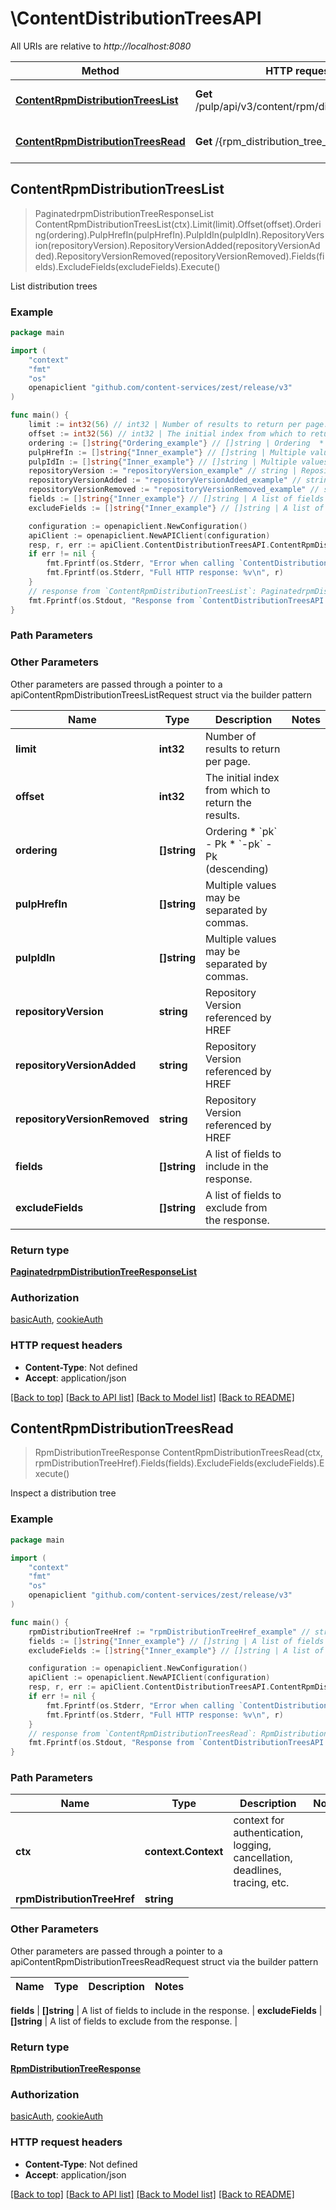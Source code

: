 # \ContentDistributionTreesAPI

All URIs are relative to *http://localhost:8080*

Method | HTTP request | Description
------------- | ------------- | -------------
[**ContentRpmDistributionTreesList**](ContentDistributionTreesAPI.md#ContentRpmDistributionTreesList) | **Get** /pulp/api/v3/content/rpm/distribution_trees/ | List distribution trees
[**ContentRpmDistributionTreesRead**](ContentDistributionTreesAPI.md#ContentRpmDistributionTreesRead) | **Get** /{rpm_distribution_tree_href} | Inspect a distribution tree



## ContentRpmDistributionTreesList

> PaginatedrpmDistributionTreeResponseList ContentRpmDistributionTreesList(ctx).Limit(limit).Offset(offset).Ordering(ordering).PulpHrefIn(pulpHrefIn).PulpIdIn(pulpIdIn).RepositoryVersion(repositoryVersion).RepositoryVersionAdded(repositoryVersionAdded).RepositoryVersionRemoved(repositoryVersionRemoved).Fields(fields).ExcludeFields(excludeFields).Execute()

List distribution trees



### Example

```go
package main

import (
    "context"
    "fmt"
    "os"
    openapiclient "github.com/content-services/zest/release/v3"
)

func main() {
    limit := int32(56) // int32 | Number of results to return per page. (optional)
    offset := int32(56) // int32 | The initial index from which to return the results. (optional)
    ordering := []string{"Ordering_example"} // []string | Ordering  * `pk` - Pk * `-pk` - Pk (descending) (optional)
    pulpHrefIn := []string{"Inner_example"} // []string | Multiple values may be separated by commas. (optional)
    pulpIdIn := []string{"Inner_example"} // []string | Multiple values may be separated by commas. (optional)
    repositoryVersion := "repositoryVersion_example" // string | Repository Version referenced by HREF (optional)
    repositoryVersionAdded := "repositoryVersionAdded_example" // string | Repository Version referenced by HREF (optional)
    repositoryVersionRemoved := "repositoryVersionRemoved_example" // string | Repository Version referenced by HREF (optional)
    fields := []string{"Inner_example"} // []string | A list of fields to include in the response. (optional)
    excludeFields := []string{"Inner_example"} // []string | A list of fields to exclude from the response. (optional)

    configuration := openapiclient.NewConfiguration()
    apiClient := openapiclient.NewAPIClient(configuration)
    resp, r, err := apiClient.ContentDistributionTreesAPI.ContentRpmDistributionTreesList(context.Background()).Limit(limit).Offset(offset).Ordering(ordering).PulpHrefIn(pulpHrefIn).PulpIdIn(pulpIdIn).RepositoryVersion(repositoryVersion).RepositoryVersionAdded(repositoryVersionAdded).RepositoryVersionRemoved(repositoryVersionRemoved).Fields(fields).ExcludeFields(excludeFields).Execute()
    if err != nil {
        fmt.Fprintf(os.Stderr, "Error when calling `ContentDistributionTreesAPI.ContentRpmDistributionTreesList``: %v\n", err)
        fmt.Fprintf(os.Stderr, "Full HTTP response: %v\n", r)
    }
    // response from `ContentRpmDistributionTreesList`: PaginatedrpmDistributionTreeResponseList
    fmt.Fprintf(os.Stdout, "Response from `ContentDistributionTreesAPI.ContentRpmDistributionTreesList`: %v\n", resp)
}
```

### Path Parameters



### Other Parameters

Other parameters are passed through a pointer to a apiContentRpmDistributionTreesListRequest struct via the builder pattern


Name | Type | Description  | Notes
------------- | ------------- | ------------- | -------------
 **limit** | **int32** | Number of results to return per page. | 
 **offset** | **int32** | The initial index from which to return the results. | 
 **ordering** | **[]string** | Ordering  * &#x60;pk&#x60; - Pk * &#x60;-pk&#x60; - Pk (descending) | 
 **pulpHrefIn** | **[]string** | Multiple values may be separated by commas. | 
 **pulpIdIn** | **[]string** | Multiple values may be separated by commas. | 
 **repositoryVersion** | **string** | Repository Version referenced by HREF | 
 **repositoryVersionAdded** | **string** | Repository Version referenced by HREF | 
 **repositoryVersionRemoved** | **string** | Repository Version referenced by HREF | 
 **fields** | **[]string** | A list of fields to include in the response. | 
 **excludeFields** | **[]string** | A list of fields to exclude from the response. | 

### Return type

[**PaginatedrpmDistributionTreeResponseList**](PaginatedrpmDistributionTreeResponseList.md)

### Authorization

[basicAuth](../README.md#basicAuth), [cookieAuth](../README.md#cookieAuth)

### HTTP request headers

- **Content-Type**: Not defined
- **Accept**: application/json

[[Back to top]](#) [[Back to API list]](../README.md#documentation-for-api-endpoints)
[[Back to Model list]](../README.md#documentation-for-models)
[[Back to README]](../README.md)


## ContentRpmDistributionTreesRead

> RpmDistributionTreeResponse ContentRpmDistributionTreesRead(ctx, rpmDistributionTreeHref).Fields(fields).ExcludeFields(excludeFields).Execute()

Inspect a distribution tree



### Example

```go
package main

import (
    "context"
    "fmt"
    "os"
    openapiclient "github.com/content-services/zest/release/v3"
)

func main() {
    rpmDistributionTreeHref := "rpmDistributionTreeHref_example" // string | 
    fields := []string{"Inner_example"} // []string | A list of fields to include in the response. (optional)
    excludeFields := []string{"Inner_example"} // []string | A list of fields to exclude from the response. (optional)

    configuration := openapiclient.NewConfiguration()
    apiClient := openapiclient.NewAPIClient(configuration)
    resp, r, err := apiClient.ContentDistributionTreesAPI.ContentRpmDistributionTreesRead(context.Background(), rpmDistributionTreeHref).Fields(fields).ExcludeFields(excludeFields).Execute()
    if err != nil {
        fmt.Fprintf(os.Stderr, "Error when calling `ContentDistributionTreesAPI.ContentRpmDistributionTreesRead``: %v\n", err)
        fmt.Fprintf(os.Stderr, "Full HTTP response: %v\n", r)
    }
    // response from `ContentRpmDistributionTreesRead`: RpmDistributionTreeResponse
    fmt.Fprintf(os.Stdout, "Response from `ContentDistributionTreesAPI.ContentRpmDistributionTreesRead`: %v\n", resp)
}
```

### Path Parameters


Name | Type | Description  | Notes
------------- | ------------- | ------------- | -------------
**ctx** | **context.Context** | context for authentication, logging, cancellation, deadlines, tracing, etc.
**rpmDistributionTreeHref** | **string** |  | 

### Other Parameters

Other parameters are passed through a pointer to a apiContentRpmDistributionTreesReadRequest struct via the builder pattern


Name | Type | Description  | Notes
------------- | ------------- | ------------- | -------------

 **fields** | **[]string** | A list of fields to include in the response. | 
 **excludeFields** | **[]string** | A list of fields to exclude from the response. | 

### Return type

[**RpmDistributionTreeResponse**](RpmDistributionTreeResponse.md)

### Authorization

[basicAuth](../README.md#basicAuth), [cookieAuth](../README.md#cookieAuth)

### HTTP request headers

- **Content-Type**: Not defined
- **Accept**: application/json

[[Back to top]](#) [[Back to API list]](../README.md#documentation-for-api-endpoints)
[[Back to Model list]](../README.md#documentation-for-models)
[[Back to README]](../README.md)

